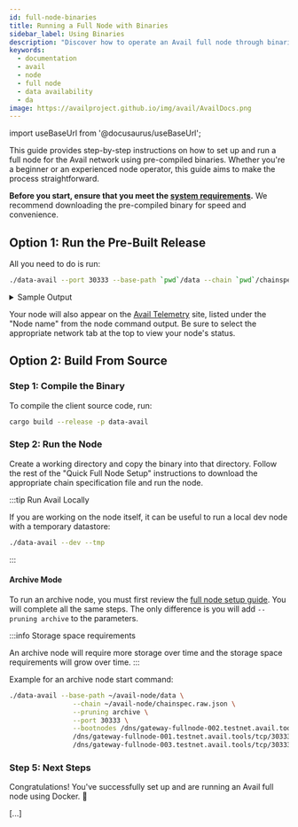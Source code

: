 ```yaml
---
id: full-node-binaries
title: Running a Full Node with Binaries
sidebar_label: Using Binaries
description: "Discover how to operate an Avail full node through binaries."
keywords:
  - documentation
  - avail
  - node
  - full node
  - data availability
  - da
image: https://availproject.github.io/img/avail/AvailDocs.png
---
```

import useBaseUrl from '@docusaurus/useBaseUrl';

This guide provides step-by-step instructions on how to set up and run a full node for the Avail network using pre-compiled binaries. Whether you're a beginner or an experienced node operator, this guide aims to make the process straightforward.

**Before you start, ensure that you meet the [<ins>system requirements</ins>](/docs/operate/requirements.md).**
We recommend downloading the pre-compiled binary for speed and convenience.

## Option 1: Run the Pre-Built Release

All you need to do is run:

```bash
./data-avail --port 30333 --base-path `pwd`/data --chain `pwd`/chainspec.raw.json
```

<details>
<summary>Sample Output</summary>

The client output should look like this:

```bash
2023-06-03 20:36:29 Avail Node
2023-06-03 20:36:29 ✌️  version 1.6.0-99b85257d6b
2023-06-03 20:36:29 ❤️  by Anonymous, 2017-2023
2023-06-03 20:36:29 📋 Chain specification: Avail Kate Testnet
2023-06-03 20:36:29 🏷  Node name: bewildered-distance-1229
2023-06-03 20:36:29 👤 Role: FULL
2023-06-03 20:36:29 💾 Database: RocksDb at /Users/thunder/code/avail/data/chains/Avail Testnet_6831251e-0222-11ee-a2c3-c90377335962/db/full
2023-06-03 20:36:29 ⛓  Native runtime: data-avail-9 (data-avail-0.tx1.au11)
2023-06-03 20:36:35 👶 Creating empty BABE epoch changes on what appears to be first startup.
2023-06-03 20:36:35 🏷  Local node identity is: 12D3KooWPt7odw3aeq7azZDugXjNuUvQNPU58n1VRBzY1YBqsjkr
2023-06-03 20:36:35 Prometheus metrics extended with avail metrics
2023-06-03 20:36:35 💻 Operating system: macos
2023-06-03 20:36:35 💻 CPU architecture: aarch64
2023-06-03 20:36:35 📦 Highest known block at #0
2023-06-03 20:36:35 〽️ Prometheus exporter started at 127.0.0.1:9615
2023-06-03 20:36:35 Running JSON-RPC HTTP server: addr=127.0.0.1:9933, allowed origins=["http://localhost:*", "http://127.0.0.1:*", "https://localhost:*", "https://127.0.0.1:*", "https://polkadot.js.org"]
2023-06-03 20:36:35 Running JSON-RPC WS server: addr=127.0.0.1:9944, allowed origins=["http://localhost:*", "http://127.0.0.1:*", "https://localhost:*", "https://127.0.0.1:*", "https://polkadot.js.org"]
2023-06-03 20:36:35 🏁 CPU score: 724.71 MiBs
2023-06-03 20:36:35 🏁 Memory score: 41.49 GiBs
2023-06-03 20:36:35 🏁 Disk score (seq. writes): 1.91 GiBs
2023-06-03 20:36:35 🏁 Disk score (rand. writes): 454.66 MiBs
```

</details>

Your node will also appear on the [<ins>Avail Telemetry</ins>](http://telemetry.avail.tools/) site, listed under the "Node name" from the node command output. Be sure to select the appropriate network tab at the top to view your node's status.

## Option 2: Build From Source

### Step 1: Compile the Binary

To compile the client source code, run:

```bash
cargo build --release -p data-avail
```

### Step 2: Run the Node

Create a working directory and copy the binary into that directory. Follow the rest of the "Quick Full Node Setup" instructions to download the appropriate chain specification file and run the node.

:::tip Run Avail Locally

If you are working on the node itself, it can be useful to run a local dev node with a temporary datastore:

```bash
./data-avail --dev --tmp
```

:::

#### Archive Mode

To run an archive node, you must first review the [full node setup guide](/validators/run-avail/full-node-setup). You will complete all the same steps. The only difference is you will add `--pruning archive` to the parameters.

:::info Storage space requirements

An archive node will require more storage over time and the storage space requirements will grow over time.
:::

Example for an archive node start command:

```bash
./data-avail --base-path ~/avail-node/data \
                --chain ~/avail-node/chainspec.raw.json \
                --pruning archive \
                --port 30333 \
                --bootnodes /dns/gateway-fullnode-002.testnet.avail.tools/tcp/30333/p2p/12D3KooWNuBaLtAGNxQbei7rUzpp8N8TF8k5kPsgKShAJgK4crkB \
                /dns/gateway-fullnode-001.testnet.avail.tools/tcp/30333/p2p/12D3KooWDgqCRtsJWKjckh2XHtRZbboVdgDJswsxoNmX8PMf59bV \
                /dns/gateway-fullnode-003.testnet.avail.tools/tcp/30333/p2p/12D3KooWBNy1vzragtwiummqXwry19h6dke68hybY6jVeEH4mAtT
```

### Step 5: Next Steps

Congratulations! You've successfully set up and are running an Avail full node using Docker. 🎉

[...]

